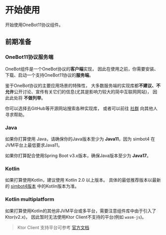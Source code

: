 # 开始使用

开始使用OneBot11协议组件。

## 前期准备

### OneBot11协议服务端

OneBot组件是一个OneBot协议的**客户端**实现，
因此在使用之前，你需要安装、下载、启动一个支持OneBot11协议的**服务端**。

<warning>

鉴于OneBot协议的主要应用场景的特殊性，
大多数服务端的实现库都**不建议、不允许**公开讨论、宣传有关它们的信息(尤其是影响力较大的简中互联网网站)，
因此此处将 **不做列举**。

你可以选择去GitHub等开源网站搜索各种实现库，
或者可以前往 [社群](https://simbot.forte.love/communities.html)
向其他人寻求帮助。

</warning>


### Java

如果你打算使用 Java，请确保你的Java版本至少为 **Java11**，因为
<tooltip term="simbot4">simbot4</tooltip>
在JVM平台上最低要求Java11。

如果你打算配合使用Spring Boot v3.x版本，确保Java版本至少为 **Java17**。

### Kotlin

如果打算使用Kotlin，建议使用 Kotlin 2.0 以上版本。
具体的最低推荐版本以最新的 [simbot4版本](%simbot4-release%) 中的Kotlin版本为准。

### Kotlin multiplatform

如果打算使用Kotlin的其他非JVM平台或多平台，需要注意组件库中由于引入了Ktor(v2.x)，
因此暂时无法使用Ktor Client不支持的平台(例如 `wasm-js`)。

> Ktor Client 支持平台可参考 [官方文档](https://ktor.io/docs/client-supported-platforms.html)
